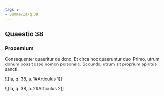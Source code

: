 ```yaml
---
tags : 
- Summa/Ia/q.38
---
```


## Quaestio 38

### Prooemium

Consequenter quaeritur de dono. Et circa hoc quaeruntur duo. Primo, utrum donum possit esse nomen personale. Secundo, utrum sit proprium spiritus sancti.

![[Ia, q. 38, a. 1#Articulus 1]]

![[Ia, q. 38, a. 2#Articulus 2]]

